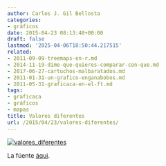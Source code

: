 ```yaml
---
author: Carlos J. Gil Bellosta
categories:
- gráficos
date: 2015-04-23 08:13:48+00:00
draft: false
lastmod: '2025-04-06T18:50:44.217515'
related:
- 2011-09-09-treemaps-en-r.md
- 2014-11-19-dime-que-quieres-comparar-con-que.md
- 2017-06-27-cartuchos-malbaratados.md
- 2011-01-31-un-grafico-enganabobos.md
- 2011-05-31-graficaca-en-el-ft.md
tags:
- graficaca
- gráficos
- mapas
title: Valores diferentes
url: /2015/04/23/valores-diferentes/
---
```


[![valores_diferentes](/wp-uploads/2015/04/valores_diferentes.png#center)
](/wp-uploads/2015/04/valores_diferentes.png#center)

La fúente [áqui](http://www.elmundo.es/grafico/economia/2015/03/15/5505ceb4268e3ea24c8b456e.html).
